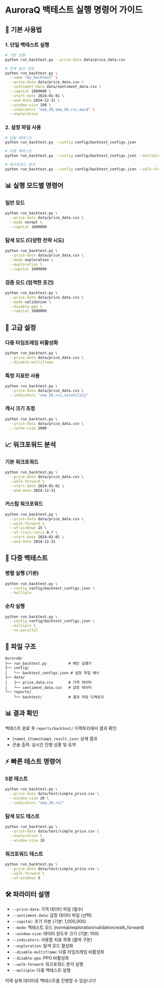 # AuroraQ 백테스트 실행 명령어 가이드

## 🚀 기본 사용법

### 1. 단일 백테스트 실행
```bash
# 기본 실행
python run_backtest.py --price-data data/price_data.csv

# 전체 옵션 포함
python run_backtest.py \
  --name "my_backtest" \
  --price-data data/price_data.csv \
  --sentiment-data data/sentiment_data.csv \
  --capital 1000000 \
  --start-date 2024-01-01 \
  --end-date 2024-12-31 \
  --window-size 100 \
  --indicators "sma_20,sma_50,rsi,macd" \
  --exploration
```

### 2. 설정 파일 사용
```bash
# 단일 백테스트
python run_backtest.py --config config/backtest_configs.json

# 다중 백테스트
python run_backtest.py --config config/backtest_configs.json --multiple

# 워크포워드 분석
python run_backtest.py --config config/backtest_configs.json --walk-forward
```

## 📊 실행 모드별 명령어

### 일반 모드
```bash
python run_backtest.py \
  --price-data data/price_data.csv \
  --mode normal \
  --capital 1000000
```

### 탐색 모드 (다양한 전략 시도)
```bash
python run_backtest.py \
  --price-data data/price_data.csv \
  --mode exploration \
  --exploration \
  --capital 1000000
```

### 검증 모드 (엄격한 조건)
```bash
python run_backtest.py \
  --price-data data/price_data.csv \
  --mode validation \
  --disable-ppo \
  --capital 1000000
```

## 🔧 고급 설정

### 다중 타임프레임 비활성화
```bash
python run_backtest.py \
  --price-data data/price_data.csv \
  --disable-multiframe
```

### 특정 지표만 사용
```bash
python run_backtest.py \
  --price-data data/price_data.csv \
  --indicators "sma_20,rsi,volatility"
```

### 캐시 크기 조정
```bash
python run_backtest.py \
  --price-data data/price_data.csv \
  --cache-size 2000
```

## 📈 워크포워드 분석

### 기본 워크포워드
```bash
python run_backtest.py \
  --price-data data/price_data.csv \
  --walk-forward \
  --start-date 2024-01-01 \
  --end-date 2024-12-31
```

### 커스텀 워크포워드
```bash
python run_backtest.py \
  --price-data data/price_data.csv \
  --walk-forward \
  --wf-windows 15 \
  --wf-train-ratio 0.7 \
  --start-date 2024-01-01 \
  --end-date 2024-12-31
```

## 🔄 다중 백테스트

### 병렬 실행 (기본)
```bash
python run_backtest.py \
  --config config/backtest_configs.json \
  --multiple
```

### 순차 실행
```bash
python run_backtest.py \
  --config config/backtest_configs.json \
  --multiple \
  --no-parallel
```

## 📁 파일 구조

```
AuroraQ/
├── run_backtest.py          # 메인 실행기
├── config/
│   └── backtest_configs.json # 설정 파일 예시
├── data/
│   ├── price_data.csv       # 가격 데이터
│   └── sentiment_data.csv   # 감정 데이터
└── reports/
    └── backtest/            # 결과 저장 디렉토리
```

## 📊 결과 확인

백테스트 완료 후 `reports/backtest/` 디렉토리에서 결과 확인:
- `{name}_{timestamp}_result.json`: 상세 결과
- 콘솔 출력: 실시간 진행 상황 및 요약

## ⚡ 빠른 테스트 명령어

### 5분 테스트
```bash
python run_backtest.py \
  --price-data data/test/simple_price.csv \
  --window-size 20 \
  --indicators "sma_20,rsi"
```

### 탐색 모드 테스트
```bash
python run_backtest.py \
  --price-data data/test/simple_price.csv \
  --exploration \
  --window-size 10
```

### 워크포워드 테스트
```bash
python run_backtest.py \
  --price-data data/test/simple_price.csv \
  --walk-forward \
  --wf-windows 5
```

## 🛠 파라미터 설명

- `--price-data`: 가격 데이터 파일 (필수)
- `--sentiment-data`: 감정 데이터 파일 (선택)
- `--capital`: 초기 자본 (기본: 1,000,000)
- `--mode`: 백테스트 모드 (normal/exploration/validation/walk_forward)
- `--window-size`: 데이터 윈도우 크기 (기본: 100)
- `--indicators`: 사용할 지표 목록 (콤마 구분)
- `--exploration`: 탐색 모드 활성화
- `--disable-multiframe`: 다중 타임프레임 비활성화
- `--disable-ppo`: PPO 비활성화
- `--walk-forward`: 워크포워드 분석 실행
- `--multiple`: 다중 백테스트 실행

이제 실제 데이터로 백테스트를 진행할 수 있습니다!